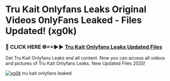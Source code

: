 # Tru Kait Onlyfans Leaks Original Videos 0nlyFans Leaked - Files Updated! (xg0k)

<h3>🔴 CLICK HERE 🌐==►► <a href="https://tinyurl.com/x26r9saj" rel="nofollow">Tru Kait Onlyfans Leaks Updated Files</a></h3>

Get Tru Kait Onlyfans Leaks and all content. Now you can access all videos and pictures of Tru Kait Onlyfans Leaks. New Updated Files 2025!

[![xg0k](https://i.imgur.com/LkgZPqh.gif)](https://tinyurl.com/x26r9saj)
tru kait onlyfans leaked
